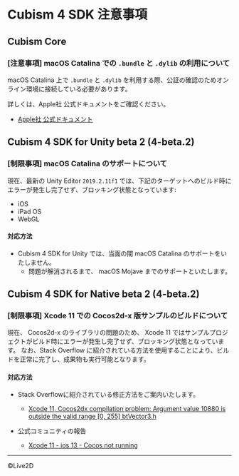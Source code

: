 # Cubism 4 SDK 注意事項


## Cubism Core

### [注意事項] macOS Catalina での `.bundle` と `.dylib` の利用について

macOS Catalina 上で `.bundle` と `.dylib` を利用する際、公証の確認のためオンライン環境に接続している必要があります。

詳しくは、Apple社 公式ドキュメントをご確認ください。

* [Apple社 公式ドキュメント](https://developer.apple.com/documentation/security/notarizing_your_app_before_distribution)


##  Cubism 4 SDK for Unity beta 2 (4-beta.2)


### [制限事項] macOS Catalina のサポートについて

現在、最新の Unity Editor `2019.2.11f1` では、下記のターゲットへのビルド時にエラーが発生し完了せず、ブロッキング状態となっています:

* iOS
* iPad OS
* WebGL


#### 対応方法

* Cubism 4 SDK for Unity では、当面の間 macOS Catalina のサポートをいたしません。
  * 問題が解消されるまで、 macOS Mojave までのサポートといたします。


## Cubism 4 SDK for Native beta 2 (4-beta.2)


### [制限事項] Xcode 11 での Cocos2d-x 版サンプルのビルドについて

現在、 Cocos2d-x のライブラリの問題のため、 Xcode 11 ではサンプルプロジェクトがビルド時にエラーが発生し完了せず、ブロッキング状態となっています。
なお、Stack Overflow に紹介されている方法を使用することにより、ビルドを正常に完了し、成果物も実行可能となります。


#### 対応方法

* Stack Overflowに紹介されている修正方法をご案内いたします。
  * [Xcode 11, Cocos2dx compilation problem: Argument value 10880 is outside the valid range [0, 255] btVector3.h](https://stackoverflow.com/questions/58064487/xcode-11-cocos2dx-compilation-problem-argument-value-10880-is-outside-the-vali)

* 公式コミュニティの報告
  * [Xcode 11 - ios 13 - Cocos not running](https://discuss.cocos2d-x.org/t/xcode-11-ios-13-cocos-not-running/46825/5)


---

©Live2D

